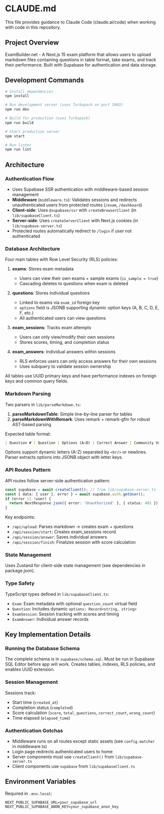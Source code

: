 # CLAUDE.md

This file provides guidance to Claude Code (claude.ai/code) when working with code in this repository.

## Project Overview

ExamBuilder.net - A Next.js 15 exam platform that allows users to upload markdown files containing questions in table format, take exams, and track their performance. Built with Supabase for authentication and data storage.

## Development Commands

```bash
# Install dependencies
npm install

# Run development server (uses Turbopack on port 3003)
npm run dev

# Build for production (uses Turbopack)
npm run build

# Start production server
npm start

# Run linter
npm run lint
```

## Architecture

### Authentication Flow

- Uses Supabase SSR authentication with middleware-based session management
- **Middleware** (`middleware.ts`): Validates sessions and redirects unauthenticated users from protected routes (`/exam`, `/dashboard`)
- **Client-side**: Uses `@supabase/ssr` with `createBrowserClient` (in `lib/supabaseClient.ts`)
- **Server-side**: Uses `createServerClient` with Next.js cookies (in `lib/supabase-server.ts`)
- Protected routes automatically redirect to `/login` if user not authenticated

### Database Architecture

Four main tables with Row Level Security (RLS) policies:

1. **exams**: Stores exam metadata
   - Users can view their own exams + sample exams (`is_sample = true`)
   - Cascading deletes to questions when exam is deleted

2. **questions**: Stores individual questions
   - Linked to exams via `exam_id` foreign key
   - `options` field is JSONB supporting dynamic option keys (A, B, C, D, E, F, etc.)
   - All authenticated users can view questions

3. **exam_sessions**: Tracks exam attempts
   - Users can only view/modify their own sessions
   - Stores scores, timing, and completion status

4. **exam_answers**: Individual answers within sessions
   - RLS enforces users can only access answers for their own sessions
   - Uses subquery to validate session ownership

All tables use UUID primary keys and have performance indexes on foreign keys and common query fields.

### Markdown Parsing

Two parsers in `lib/parseMarkdown.ts`:

1. **parseMarkdownTable**: Simple line-by-line parser for tables
2. **parseMarkdownWithRemark**: Uses remark + remark-gfm for robust AST-based parsing

Expected table format:
```markdown
| Question # | Question | Options (A–D) | Correct Answer | Community Vote | Has Illustration |
```

Options support dynamic letters (A-Z) separated by `<br/>` or newlines. Parser extracts options into JSONB object with letter keys.

### API Routes Pattern

API routes follow server-side authentication pattern:

```typescript
const supabase = await createClient(); // from lib/supabase-server.ts
const { data: { user }, error } = await supabase.auth.getUser();
if (error || !user) {
  return NextResponse.json({ error: 'Unauthorized' }, { status: 401 });
}
```

Key endpoints:
- `/api/upload`: Parses markdown → creates exam + questions
- `/api/session/start`: Creates exam_sessions record
- `/api/session/answer`: Saves individual answers
- `/api/session/finish`: Finalizes session with score calculation

### State Management

Uses Zustand for client-side state management (see dependencies in package.json).

### Type Safety

TypeScript types defined in `lib/supabaseClient.ts`:
- `Exam`: Exam metadata with optional `question_count` virtual field
- `Question`: Includes dynamic `options: Record<string, string>`
- `ExamSession`: Session tracking with scores and timing
- `ExamAnswer`: Individual answer records

## Key Implementation Details

### Running the Database Schema

The complete schema is in `supabase/schema.sql`. Must be run in Supabase SQL Editor before app will work. Creates tables, indexes, RLS policies, and enables UUID extension.

### Session Management

Sessions track:
- Start time (`created_at`)
- Completion status (`completed`)
- Score calculation (`score`, `total_questions`, `correct_count`, `wrong_count`)
- Time elapsed (`elapsed_time`)

### Authentication Gotchas

- Middleware runs on all routes except static assets (see `config.matcher` in middleware.ts)
- Login page redirects authenticated users to home
- Server components must use `createClient()` from `lib/supabase-server.ts`
- Client components use `supabase` from `lib/supabaseClient.ts`

## Environment Variables

Required in `.env.local`:
```
NEXT_PUBLIC_SUPABASE_URL=your_supabase_url
NEXT_PUBLIC_SUPABASE_ANON_KEY=your_supabase_anon_key
```
